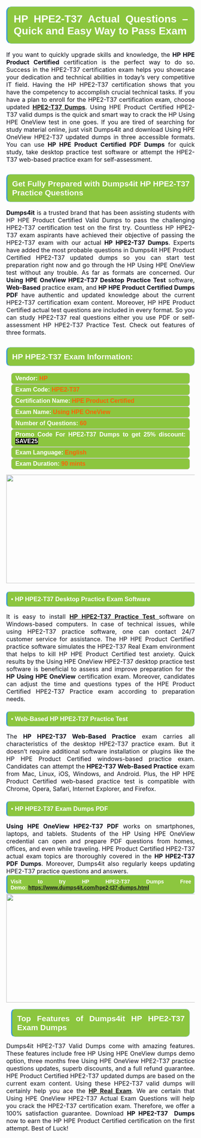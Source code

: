 

<h1 style="text-align: justify;"><span style="font-family:Arial,Helvetica,sans-serif;"><strong><span style="display: block; color: #FFFFFF; background: #8cc63f; border: 0.5px solid #AED6F1; border-left: 3px solid #3498DB; padding: .6em; border-radius: 0.5em;">HP HPE2-T37 Actual Questions – Quick and Easy Way to Pass Exam </span></strong></span></h1>

<p style="margin: 0in 0.0001pt; text-align: justify;"><span style="font-size:12pt"><span new="" roman="" style="font-family:" times=""><span calibri="" style="font-family:"><span style="color:#0e101a">If you want to quickly upgrade skills and knowledge, the <strong>HP HPE Product Certified</strong> certification is the perfect way to do so. Success in the HPE2-T37 certification exam helps you showcase your dedication and technical abilities in today’s very competitive IT field. Having the HP HPE2-T37 certification shows that you have the competency to accomplish crucial technical tasks. If you have a plan to enroll for the HPE2-T37 certification exam, choose updated </span><strong><span style="color:red"> <a href="https://www.dumps4it.com/hpe2-t37-dumps.html">HPE2-T37 Dumps</a></span></strong><span style="color:#0e101a">. Using HPE Product Certified HPE2-T37 valid dumps is the quick and smart way to crack the HP Using HPE OneView test in one goes. If you are tired of searching for study material online, just visit Dumps4it and download Using HPE OneView HPE2-T37 updated dumps in three accessible formats. You can use <strong>HP HPE Product Certified PDF Dumps</strong> for quick study, take desktop practice test software or attempt the HPE2-T37 web-based practice exam for self-assessment. </span></span></span></span></p>

<h2 style="text-align: justify;"><span style="font-family:Arial,Helvetica,sans-serif;"><strong><span style="display: block; color: #FFFFFF; background: #8cc63f; border: 0.5px solid #AED6F1; border-left: 3px solid #3498DB; padding: .6em; border-radius: 0.5em;">Get Fully Prepared with Dumps4it HP HPE2-T37 Practice Questions</span></strong></span></h2>

<p style="text-align: justify;"><span style="font-size:12pt"><span new="" roman="" style="font-family:" times=""><b><span calibri="" style="font-family:"><span style="color:#0e101a">Dumps4it</span></span></b><span calibri="" style="font-family:"><span style="color:#0e101a"> is a trusted brand that has been assisting students with HP HPE Product Certified Valid Dumps to pass the challenging HPE2-T37 certification test on the first try. Countless HP HPE2-T37 exam aspirants have achieved their objective of passing the HPE2-T37 exam with our actual <strong>HP HPE2-T37 Dumps</strong>. Experts have added the most probable questions in Dumps4it HPE Product Certified HPE2-T37 updated dumps so you can start test preparation right now and go through the HP Using HPE OneView test without any trouble. As far as formats are concerned. Our <strong>Using HPE OneView HPE2-T37 Desktop Practice Test</strong> software, <strong>Web-Based </strong>practice exam, and <strong>HP HPE Product Certified Dumps PDF</strong> have authentic and updated knowledge about the current HPE2-T37 certification exam content. Moreover, HP HPE Product Certified actual test questions are included in every format. So you can study HPE2-T37 real questions either you use PDF or self-assessment HP HPE2-T37 Practice Test. Check out features of three formats.</span></span></span></span><span style="font-size:11pt"><span style="line-height:normal"><span sans-serif="" style="font-family:Calibri,"><span style="font-size:12.0pt"><span style="color:#0e101a"><span style="font-size:12pt"><span new="" roman="" style="font-family:" times=""><span calibri="" style="font-family:"><span style="color:#0e101a"><span style="font-size:14px;"> </span></span></span></span></span></span></span></span></span></span></p>

<h2 style="text-align: justify;"><span style="font-family:Arial,Helvetica,sans-serif;"><strong><span style="display: block; color: #FFFFFF; background: #8cc63f; border: 0.5px solid #AED6F1; border-left: 3px solid #3498DB; padding: .6em; border-radius: 0.5em;">HP HPE2-T37 Exam Information:</span></strong></span></h2>

<div style="margin: 0cm 10pt; background: rgb(140, 198, 63); border: 1px solid rgb(204, 204, 204); padding: 5px 10px; border-radius: 0.5em; text-align: justify;"><span style="font-family:Arial,Helvetica,sans-serif;"><span style="font-size: 11pt;"><span style="line-height: normal;"><strong><span style="font-size: 12.0pt;"><span style="color: #FFFFFF;">Vendor:</span> <span style="color: #FF6106;">HP</span></span></strong></span></span></span></div>

<div style="margin: 0cm 10pt; background: rgb(140, 198, 63); border: 1px solid rgb(204, 204, 204); padding: 5px 10px; border-radius: 0.5em; text-align: justify;"><span style="font-family:Arial,Helvetica,sans-serif;"><span style="font-size: 11pt;"><span style="line-height: normal;"><strong><span style="font-size: 12.0pt;"><span style="color: #FFFFFF;">Exam Code:</span> <span style="color: #FF6106;">HPE2-T37</span></span></strong></span></span></span></div>

<div style="margin: 0cm 10pt; background: rgb(140, 198, 63); border: 1px solid rgb(204, 204, 204); padding: 5px 10px; border-radius: 0.5em; text-align: justify;"><span style="font-family:Arial,Helvetica,sans-serif;"><span style="font-size: 11pt;"><span style="line-height: normal;"><strong><span style="font-size: 12.0pt;"><span style="color: #FFFFFF;">Certification Name:</span> <span style="color: #FF6106;">HPE Product Certified</span></span></strong></span></span></span></div>

<div style="margin: 0cm 10pt; background: rgb(140, 198, 63); border: 1px solid rgb(204, 204, 204); padding: 5px 10px; border-radius: 0.5em; text-align: justify;"><span style="font-family:Arial,Helvetica,sans-serif;"><span style="font-size: 11pt;"><span style="line-height: normal;"><strong><span style="font-size: 12.0pt;"><span style="color: #FFFFFF;">Exam Name:</span> <span style="color: #FF6106;">Using HPE OneView</span></span></strong></span></span></span></div>

<div style="margin: 0cm 10pt; background: rgb(140, 198, 63); border: 1px solid rgb(204, 204, 204); padding: 5px 10px; border-radius: 0.5em; text-align: justify;"><span style="font-family:Arial,Helvetica,sans-serif;"><span style="font-size: 11pt;"><span style="line-height: normal;"><strong><span style="font-size: 12.0pt;"><span style="color: #FFFFFF;">Number of Questions: </span><span style="color: #FF6106;">60</span></span></strong></span></span></span></div>

<div style="margin: 0cm 10pt; background: rgb(140, 198, 63); border: 1px solid rgb(204, 204, 204); padding: 5px 10px; border-radius: 0.5em; text-align: justify;"><span style="font-family:Arial,Helvetica,sans-serif;"><span style="font-size: 11pt;"><span style="line-height: normal;"><strong><span style="font-size: 12.0pt;"><span style="color: #FFFFFF;">Promo Code For HPE2-T37 Dumps to get 25% discount: </span><span style="color:#FFFFFF;"><span style="background-color:#000000;">SAVE25</span></span></span></strong></span></span></span></div>

<div style="margin: 0cm 10pt; background: rgb(140, 198, 63); border: 1px solid rgb(204, 204, 204); padding: 5px 10px; border-radius: 0.5em; text-align: justify;"><span style="font-family:Arial,Helvetica,sans-serif;"><span style="font-size: 11pt;"><span style="line-height: normal;"><strong><span style="font-size: 12.0pt;"><span style="color: #FFFFFF;">Exam Language:</span> <span style="color: #FF6106;">English</span></span></strong></span></span></span></div>

<div style="margin: 0cm 10pt; background: rgb(140, 198, 63); border: 1px solid rgb(204, 204, 204); padding: 5px 10px; border-radius: 0.5em; text-align: justify;"><span style="font-family:Arial,Helvetica,sans-serif;"><span style="font-size: 11pt;"><span style="line-height: normal;"><strong><span style="font-size: 12.0pt;"><span style="color: #FFFFFF;">Exam Duration: </span><span style="color: #FF6106;">90 mints</span></span></strong></span></span></span></div>

<p style="text-align: center;"><a href="https://www.dumps4it.com/hpe2-t37-dumps.html"><img src="https://i.imgur.com/a474NNd.jpg" style="height: 290px; width: 700px;" /></a></p>

<h3 style="text-align: justify;"><span style="font-family:Arial,Helvetica,sans-serif;"><strong><span style="display: block; color: #FFFFFF; background: #8cc63f; border: 0.5px solid #AED6F1; border-left: 3px solid #3498DB; padding: .6em; border-radius: 0.5em;">• HP HPE2-T37 Desktop Practice Exam Software</span></strong></span></h3>

<p style="text-align:justify; margin-right:0in; margin-left:0in"><span style="font-size:12pt"><span new="" roman="" style="font-family:" times=""><span calibri="" style="font-family:"><span style="color:#0e101a">It is easy to install <a href="https://www.dumps4it.com/hpe2-t37-dumps.html"><strong>HP HPE2-T37 Practice Test</strong> </a>software on Windows-based computers. In case of technical issues, while using HPE2-T37 practice software, one can contact 24/7 customer service for assistance. The HP HPE Product Certified practice software simulates the HPE2-T37 Real Exam environment that helps to kill HP HPE Product Certified test anxiety. Quick results by the Using HPE OneView HPE2-T37 desktop practice test software is beneficial to assess and improve preparation for the <strong>HP Using HPE OneView</strong> certification exam. Moreover, candidates can adjust the time and questions types of the<strong> </strong>HPE Product Certified HPE2-T37 Practice exam according to preparation needs.</span></span></span></span></p>

<h3 style="text-align: justify;"><span style="font-family:Arial,Helvetica,sans-serif;"><strong><span style="display: block; color: #FFFFFF; background: #8cc63f; border: 0.5px solid #AED6F1; border-left: 3px solid #3498DB; padding: .6em; border-radius: 0.5em;">• Web-Based HP HPE2-T37 Practice Test</span></strong></span></h3>

<p style="text-align: justify;"><span style="font-size:12pt"><span new="" roman="" style="font-family:" times=""><span calibri="" style="font-family:"><span style="color:#0e101a">The <strong>HP HPE2-T37 Web-Based Practice</strong> exam carries all characteristics of the desktop HPE2-T37 practice exam. But it doesn’t require additional software installation or plugins like the HP HPE Product Certified windows-based practice exam. Candidates can attempt the<strong> HPE2-T37 Web-Based Practice</strong> exam from Mac, Linux, iOS, Windows, and Android. Plus, the HP HPE Product Certified web-based practice test is compatible with Chrome, Opera, Safari, Internet Explorer, and Firefox. </span></span></span></span></p>

<h3 style="text-align: justify;"><span style="font-family:Arial,Helvetica,sans-serif;"><strong><span style="display: block; color: #FFFFFF; background: #8cc63f; border: 0.5px solid #AED6F1; border-left: 3px solid #3498DB; padding: .6em; border-radius: 0.5em;">• HP HPE2-T37 Exam Dumps PDF</span></strong></span></h3>

<p style="margin: 0in 0.0001pt; text-align: justify;"><span style="font-size:12pt"><span new="" roman="" style="font-family:" times=""><span calibri="" style="font-family:"><span style="color:#0e101a"><strong>Using HPE OneView HPE2-T37 PDF</strong> works on smartphones, laptops, and tablets. Students of the HP Using HPE OneView credential can open and prepare PDF questions from homes, offices, and even while traveling. HPE Product Certified HPE2-T37 actual exam topics are thoroughly covered in the <strong>HP HPE2-T37 PDF Dumps</strong>. Moreover, Dumps4it also regularly keeps updating HPE2-T37 practice questions and answers.</span></span></span></span></p>

<p style="margin: 0in 0.0001pt; text-align: justify;"><span style="font-family:Arial,Helvetica,sans-serif;"><strong><span style="display: block; color: #FFFFFF; background: #8cc63f; border: 0.5px solid #AED6F1; border-left: 3px solid #3498DB; padding: .6em; border-radius: 0.5em;"><span ms="" style="font-family: sans-serif, Arial, Verdana, " trebuchet="">Visit to try HP HPE2-T37 Dumps Free Demo: </span><a href="https://www.dumps4it.com/hpe2-t37-dumps.html" ms="" style="font-family: sans-serif, Arial, Verdana, " trebuchet="">https://www.dumps4it.com/hpe2-t37-dumps.html</a></span></strong></span></p>

<p style="margin: 0in 0.0001pt; text-align: center;"><a href="https://www.dumps4it.com/hpe2-t37-dumps.html"><img src="https://i.imgur.com/tHvwmqt.jpg" style="height: 290px; width: 700px;" /></a></p>

<p style="margin: 0in 0.0001pt; text-align: center;"> </p>

<h2 style="margin: 0in 10pt; text-align: justify;"><span style="font-family:Arial,Helvetica,sans-serif;"><strong><span style="display: block; color: #FFFFFF; background: #8cc63f; border: 0.5px solid #AED6F1; border-left: 3px solid #3498DB; padding: .6em; border-radius: 0.5em;">Top Features of Dumps4it HP HPE2-T37 Exam Dumps</span></strong></span></h2>

<p style="text-align: justify;"><span style="font-size:12pt"><span new="" roman="" style="font-family:" times=""><span calibri="" style="font-family:"><span style="color:#0e101a">Dumps4it HPE2-T37 Valid Dumps come with amazing features. These features include free HP Using HPE OneView dumps demo option, three months free Using HPE OneView HPE2-T37 practice questions updates, superb discounts, and a full refund guarantee. HPE Product Certified HPE2-T37 updated dumps are based on the current exam content. Using these HPE2-T37 valid dumps will certainly help you ace the <a href="https://www.dumps4it.com/hp-real-exams.html"><strong>HP Real Exam</strong></a>. We are certain that Using HPE OneView HPE2-T37 Actual Exam Questions will help you crack the HPE2-T37 certification exam. Therefore, we offer a 100% satisfaction guarantee. Download <strong>HP HPE2-T37  Dumps</strong> now to earn the HP HPE Product Certified certification on the first attempt. Best of Luck!</span></span></span></span></p>

<h3 style="text-align: justify;"> </h3>
<gdiv></gdiv><gdiv></gdiv><gdiv></gdiv><gdiv></gdiv><gdiv></gdiv><gdiv></gdiv><gdiv></gdiv><gdiv></gdiv><gdiv></gdiv><gdiv></gdiv><gdiv></gdiv><gdiv></gdiv><gdiv></gdiv><gdiv></gdiv><gdiv></gdiv><gdiv></gdiv><gdiv></gdiv><gdiv></gdiv><gdiv></gdiv><gdiv></gdiv><gdiv></gdiv><gdiv></gdiv><gdiv></gdiv><gdiv></gdiv><gdiv></gdiv><gdiv></gdiv><gdiv></gdiv><gdiv></gdiv><gdiv></gdiv><gdiv></gdiv>

